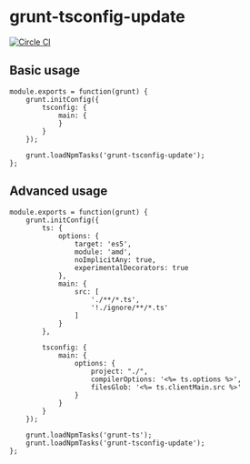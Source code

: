 # grunt-tsconfig-update

[![Circle CI](https://circleci.com/gh/vvakame/grunt-tsconfig-update.svg?style=svg)](https://circleci.com/gh/vvakame/grunt-tsconfig-update)

## Basic usage

```
module.exports = function(grunt) {
    grunt.initConfig({
        tsconfig: {
            main: {
            }
        }
    });

    grunt.loadNpmTasks('grunt-tsconfig-update');
};
```

## Advanced usage

```
module.exports = function(grunt) {
    grunt.initConfig({
        ts: {
            options: {
                target: 'es5',
                module: 'amd',
                noImplicitAny: true,
                experimentalDecorators: true
            },
            main: {
                src: [
                    './**/*.ts',
                    '!./ignore/**/*.ts'
                ]
            }
        },

        tsconfig: {
            main: {
                options: {
                    project: "./",
                    compilerOptions: '<%= ts.options %>',
                    filesGlob: '<%= ts.clientMain.src %>'
                }
            }
        }
    });

    grunt.loadNpmTasks('grunt-ts');
    grunt.loadNpmTasks('grunt-tsconfig-update');
};
```
